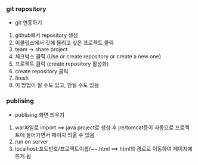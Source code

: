### git repository

* git 연동하기
1. github에서 repository 생성
2. 이클립스에서 깃에 올리고 싶은 프로젝트 클릭
3. team -> share project
4. 체크박스 클릭 (Use or create repository or create a new one)
5. 프로젝트 클릭 (create repository 활성화)
6. create repository 클릭
7. finish
8. 이 방법이 될 수도 있고, 안될 수도 있음


### publising 

* publising 화면 띄우기
1. war파일로 import ==> java project로 생성 후 jre/tomcat등이 자동으로 프로젝트에 들어가면서 페이지 띄울 수 있음
2. run on server
3. localhost:포트번호/프로젝트이름/~~.html ==> html의 경로로 이동하여 페이지에 뜨게 됨 